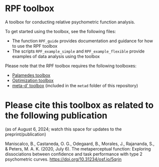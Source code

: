 # RPF toolbox

A toolbox for conducting relative psychometric function analysis.

To get started using the toolbox, see the following files:

- The function `RPF_guide` provides documentation and guidance for how to use the RPF toolbox
- The scripts `RPF_example_simple` and `RPF_example_flexible` provide examples of data analysis using the toolbox

Please note that the RPF toolbox requires the following toolboxes:

- [Palamedes toolbox](https://www.palamedestoolbox.org/)
- [Optimization toolbox](https://www.mathworks.com/products/optimization.html)
- [meta-d' toolbox](https://www.columbia.edu/~bsm2105/type2sdt/) (included in the `metad` folder of this repository)

# Please cite this toolbox as related to the following publication
(as of August 6, 2024; watch this space for updates to the preprint/publication)

Maniscalco, B., Castaneda, O. G., Odegaard, B., Morales, J., Rajananda, S., & Peters, M. A. K. (2020, July 6). The metaperceptual function: Exploring dissociations between confidence and task performance with type 2 psychometric curves. https://doi.org/10.31234/osf.io/5qrjn
